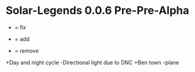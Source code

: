 # Solar-Legends 0.0.6 Pre-Pre-Alpha

* = fix
+ = add
- = remove

+Day and night cycle
-Directional light due to DNC
+Ben town
-plane